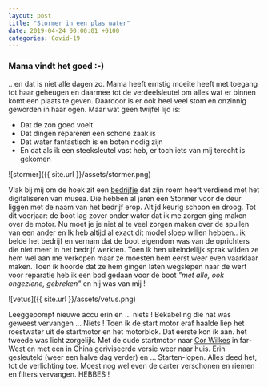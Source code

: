 ```yaml
---
layout: post
title: "Stormer in een plas water"
date: 2019-04-24 00:00:01 +0100
categories: Covid-19
---
```


### Mama vindt het goed :-)

.. en dat is niet alle dagen zo. Mama heeft ernstig moeite heeft met toegang tot haar geheugen en daarmee tot de verdeelsleutel om alles wat er binnen komt een plaats te geven. Daardoor is er ook heel veel stom en onzinnig geworden in haar ogen. Maar wat geen twijfel lijd is:
 - Dat de zon goed voelt
 - Dat dingen repareren een schone zaak is
 - Dat water fantastisch is en boten nodig zijn
 - En dat als ik een steeksleutel vast heb, er toch iets van mij terecht is gekomen

![stormer]({{ site.url }}/assets/stormer.png)

Vlak bij mij om de hoek zit een [bedrijfje](https://www.driebit.nl/) dat zijn roem heeft verdiend met het digitaliseren van musea. Die hebben al jaren een Stormer voor de deur liggen met de naam van het bedrijf erop. Altijd keurig schoon en droog. Tot dit voorjaar: de boot lag zover onder water dat ik me zorgen ging maken over de motor. Nu moet je je niet al te veel zorgen maken over de spullen van een ander en Ik heb altijd al exact dit model sloep willen hebben.. ik belde het bedrijf en vernam dat de boot eigendom was van de oprichters die niet meer in het bedrijf werkten. Toen ik hen uiteindelijjk sprak wilden ze hem wel aan me verkopen maar ze moesten hem eerst weer even vaarklaar maken. Toen ik hoorde dat ze hem gingen laten wegslepen naar de werf voor reparatie heb ik een bod gedaan voor de boot *"met alle, ook ongeziene, gebreken"* en hij was van mij !

![vetus]({{ site.url }}/assets/vetus.png)

Leeggepompt nieuwe accu erin en ... niets ! Bekabeling die nat was geweest vervangen ... Niets ! Toen ik de start motor eraf haalde liep het roestwater uit de startmotor en het motorblok. Dat eerste kon ik aan. het tweede was licht zorgelijk. Met de oude startmotor naar [Cor Wilkes](https://www.corwilkes.nl/) in far-West en met een in China geriviseerde versie weer naar huis. Erin gesleuteld (weer een halve dag verder) en ... Starten-lopen. Alles deed het, tot de verlichting toe. Moest nog wel even de carter verschonen en riemen en filters vervangen. HEBBES !
